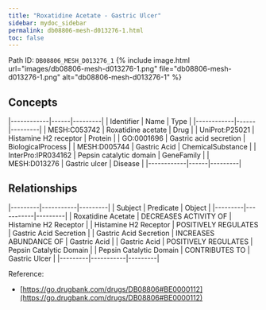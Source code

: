 ```yaml
---
title: "Roxatidine Acetate - Gastric Ulcer"
sidebar: mydoc_sidebar
permalink: db08806-mesh-d013276-1.html
toc: false 
---
```



Path ID: `DB08806_MESH_D013276_1`
{% include image.html url="images/db08806-mesh-d013276-1.png" file="db08806-mesh-d013276-1.png" alt="db08806-mesh-d013276-1" %}

## Concepts

|------------|------|---------|
| Identifier | Name | Type    |
|------------|------|---------|
| MESH:C053742 | Roxatidine acetate | Drug |
| UniProt:P25021 | Histamine H2 receptor | Protein |
| GO:0001696 | Gastric acid secretion | BiologicalProcess |
| MESH:D005744 | Gastric Acid | ChemicalSubstance |
| InterPro:IPR034162 | Pepsin catalytic domain | GeneFamily |
| MESH:D013276 | Gastric ulcer | Disease |
|------------|------|---------|

## Relationships

|---------|-----------|---------|
| Subject | Predicate | Object  |
|---------|-----------|---------|
| Roxatidine Acetate | DECREASES ACTIVITY OF | Histamine H2 Receptor |
| Histamine H2 Receptor | POSITIVELY REGULATES | Gastric Acid Secretion |
| Gastric Acid Secretion | INCREASES ABUNDANCE OF | Gastric Acid |
| Gastric Acid | POSITIVELY REGULATES | Pepsin Catalytic Domain |
| Pepsin Catalytic Domain | CONTRIBUTES TO | Gastric Ulcer |
|---------|-----------|---------|

Reference: 
  - [https://go.drugbank.com/drugs/DB08806#BE0000112](https://go.drugbank.com/drugs/DB08806#BE0000112)
